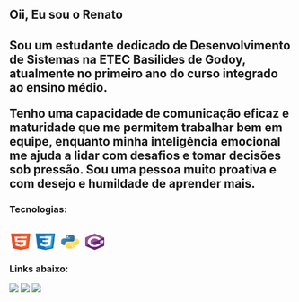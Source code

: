 ## Oii, Eu sou o Renato

<h2>Sou um estudante dedicado de Desenvolvimento de Sistemas na ETEC Basilides de Godoy, atualmente no primeiro ano do curso integrado ao ensino médio.

Tenho uma capacidade de comunicação eficaz e maturidade que me permitem trabalhar bem em equipe, enquanto minha inteligência emocional me ajuda a lidar com desafios e tomar decisões sob pressão.
Sou uma pessoa muito proativa e com desejo e humildade de aprender mais.</h2>

<h3>Tecnologias:</h3>
<div style="display: inline_block"><br>
  <img align="center" alt="Renato-HTML" height="30" width="40" src="https://raw.githubusercontent.com/devicons/devicon/master/icons/html5/html5-original.svg">
  <img align="center" alt="Renato-CSS" height="30" width="40" src="https://raw.githubusercontent.com/devicons/devicon/master/icons/css3/css3-original.svg">
  <img align="center" alt="Renato-Python" height="30" width="40" src="https://raw.githubusercontent.com/devicons/devicon/master/icons/python/python-original.svg">
  <img align="center" alt="Renato-Csharp" height="30" width="40" src="https://raw.githubusercontent.com/devicons/devicon/master/icons/csharp/csharp-original.svg">
</div>
  
  <h3>Links abaixo:</h3>

<div> 
 
  <a href="https://instagram.com/renatinxs" target="_blank"><img src="https://img.shields.io/badge/-Instagram-%23E4405F?style=for-the-badge&logo=instagram&logoColor=white" target="_blank"></a>
  <a href = "renato27oliveiracordeiro@gmail.com"><img src="https://img.shields.io/badge/-Gmail-%23333?style=for-the-badge&logo=gmail&logoColor=white" target="_blank"></a>
  <a href="https://www.linkedin.com/in/renato-oliveira-cordeiro-0666a62b2/" target="_blank"><img src="https://img.shields.io/badge/-LinkedIn-%230077B5?style=for-the-badge&logo=linkedin&logoColor=white" target="_blank"></a> 
  
</div>
